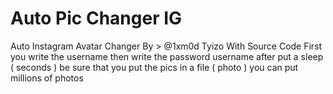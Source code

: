 # Auto Pic Changer IG
Auto Instagram Avatar Changer 
By > @1xm0d Tyizo
With Source Code
First you write the username
then write the password username
after put a sleep ( seconds ) 
be sure that you put the pics in a file ( photo ) 
you can put millions of photos

